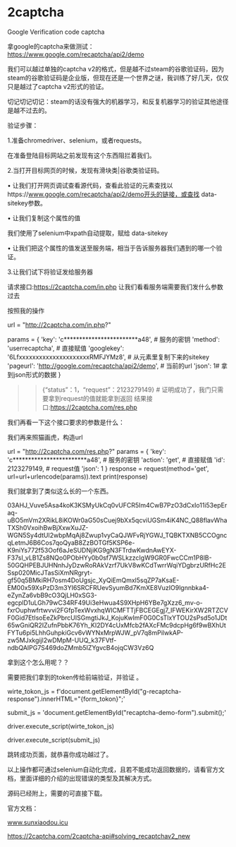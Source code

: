 # 2captcha
Google  Verification code captcha

拿google的captcha来做测试：https://www.google.com/recaptcha/api2/demo

我们可以越过单独的captcha v2的格式，但是越不过steam的谷歌验证码，因为steam的谷歌验证码是企业版，但现在还是一个世界之谜，我训练了好几天，仅仅只是越过了captcha v2形式的验证。

切记切记切记：steam的话没有强大的机器学习，和反复机器学习的验证其他途径是越不过去的。


验证步骤：

1.准备chromedriver、selenium，或者requests。

在准备登陆目标网站之前发现有这个东西阻拦着我们。




2.当打开目标网页的时候，发现有滑块类|谷歌类验证码。

• 让我们打开网页调试查看源代码，查看此验证的元素查找以https://www.google.com/recaptcha/api2/demo开头的链接，或查找 data-sitekey参数。

• 让我们复制这个属性的值

我们使用了selenium中xpath自动提取，赋给 data-sitekey

• 让我们把这个属性的值发送至服务端，相当于告诉服务器我们遇到的哪一个验证。

3.让我们试下将验证发给服务器

请求接口:https://2captcha.com/in.php 让我们看看服务端需要我们发什么参数过去


按照我的操作

url = "http://2captcha.com/in.php?"

params = {
    'key': 'c************************a48',  # 服务的密钥
    'method': 'userrecaptcha',  # 直接赋值
    'googlekey': '6LfxxxxxxxxxxxxxxxxxxxxxRMFJYMz8',    # 从元素里复制下来的sitekey
    'pageurl': 'http://google.com/recaptcha/api2/demo', # 当前的url
    'json': 1# 拿到json形式的数据
}
>>{“status”：1，“request”：2123279149} # 证明成功了，我门只需要拿到request的值就能拿到返回
结果接口:https://2captcha.com/res.php

我们再看一下这个接口要求的参数是什么：



我们再来照猫画虎，构造url

url = "http://2captcha.com/res.php?"
params = {
    'key': 'c************************a48',  # 服务的密钥
    'action': 'get',  # 直接赋值
    'id': 2123279149,    # request值
    'json': 1
}
response = request(method='get', url=url+urlencode(params)).text
print(response)

我们就拿到了类似这么长的一个东西。

03AHJ_Vuve5Asa4koK3KSMyUkCq0vUFCR5Im4CwB7PzO3dCxIo11i53epEraq-uBO5mVm2XRikL8iKOWr0aG50sCuej9bXx5qcviUGSm4iK4NC_Q88flavWhaTXSh0VxoihBwBjXxwXuJZ-WGN5Sy4dtUl2wbpMqAj8Zwup1vyCaQJWFvRjYGWJ_TQBKTXNB5CCOgncqLetmJ6B6Cos7qoQyaB8ZzBOTGf5KSP6e-K9niYs772f53Oof6aJeSUDNjiKG9gN3FTrdwKwdnAwEYX-F37sI_vLB1Zs8NQo0PObHYy0b0sf7WSLkzzcIgW9GR0FwcCCm1P8lB-50GQHPEBJUHNnhJyDzwRoRAkVzrf7UkV8wKCdTwrrWqiYDgbrzURfHc2ESsp020MicJTasSiXmNRgryt-gf50q5BMkiRH7osm4DoUgsjc_XyQiEmQmxl5sqZP7aKsaE-EM00x59XsPzD3m3YI6SRCFRUevSyumBd7KmXE8VuzIO9lgnnbka4-eZynZa6vbB9cO3QjLH0xSG3-egcplD1uLGh79wC34RF49Ui3eHwua4S9XHpH6YBe7gXzz6_mv-o-fxrOuphwfrtwvvi2FGfpTexWvxhqWICMFTTjFBCEGEgj7_IFWEKirXW2RTZCVF0Gid7EtIsoEeZkPbrcUISGmgtiJkJ_KojuKwImF0G0CsTlxYTOU2sPsd5o1JDt65wGniQR2IZufnPbbK76Yh_KI2DY4cUxMfcb2fAXcFMc9dcpHg6f9wBXhUtFYTu6pi5LhhGuhpkiGcv6vWYNxMrpWJW_pV7q8mPilwkAP-zw5MJxkgijl2wDMpM-UUQ_k37FVtf-ndbQAIPG7S469doZMmb5IZYgvcB4ojqCW3Vz6Q

拿到这个怎么用呢？？

需要把我们拿到的token传给前端验证，并验证 。

wirte_tokon_js = f'document.getElementById("g-recaptcha-response").innerHTML="{form_tokon}";'

submit_js = 'document.getElementById("recaptcha-demo-form").submit();'

driver.execute_script(wirte_tokon_js)

driver.execute_script(submit_js)

跳转成功页面，就恭喜你成功越过了。

以上操作都可通过selenium自动化完成，且若不能成功返回数据的，请看官方文档，里面详细的介绍的出现错误的类型及其解决方式。

源码已经附上，需要的可直接下载。

官方文档：

www.sunxiaodou.icu

https://2captcha.com/2captcha-api#solving_recaptchav2_new
